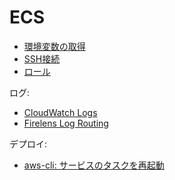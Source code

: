 # ECS

- [環境変数の取得](ECS.environ.md)
- [SSH接続](../../docker/docker.ssh.md)
- [ロール](ECS.role.md)

ログ:

- [CloudWatch Logs](ECS.awslogs.md)
- [Firelens Log Routing](ECS.firelens.md)

デプロイ:

- [aws-cli: サービスのタスクを再起動](ECS.deploy.md)



